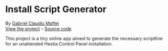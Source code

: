# Install Script Generator

By [Gabriel Claudiu Maftei](https://github.com/gabizz/)  
[View the project](https://gabizz.github.io/hestiacp-scriptline-generator/) – [Source code](https://github.com/gabizz/hestiacp-scriptline-generator)

This project is a tiny online app aimed to generate the necessary scriptline for an unattended Hestia Control Panel installation.
